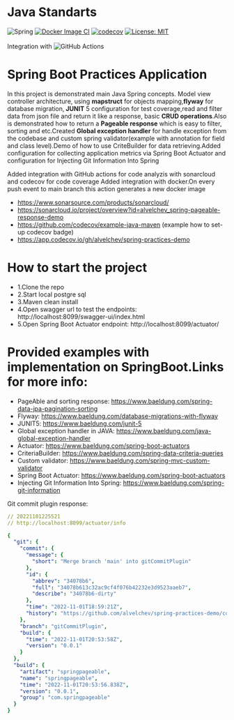 # Java Standarts

![Spring](https://github.com/alvelchev/spring-practices-demo/actions/workflows/build.yml/badge.svg)
[![Docker Image CI](https://github.com/alvelchev/spring-practices-demo/actions/workflows/docker-image.yml/badge.svg)](https://github.com/alvelchev/spring-practices-demo/actions/workflows/docker-image.yml)
[![codecov](https://codecov.io/gh/alvelchev/spring-practices-demo/branch/main/graph/badge.svg)](https://codecov.io/gh/alvelchev/spring-practices-demo)
[![License: MIT](https://img.shields.io/badge/License-MIT-yellow.svg)](https://opensource.org/licenses/MIT)
</br>
</br>
Integration with
![GitHub Actions](https://img.shields.io/badge/github%20actions-%232671E5.svg?style=for-the-badge&logo=githubactions&logoColor=white)

# Spring Boot Practices Application

In this project is demonstrated main Java Spring concepts.
Model view controller architecture, using <b>mapstruct</b> for objects mapping,<b>flyway</b> for database migration,<b>
JUNIT</b> 5 configuration for test coverage,read and filter data from json file and return it like a response, basic <b>
CRUD operations</b>.Also is demonstrated how to return a <b>Pageable response</b> which is easy to filter, sorting and
etc.Created <b>Global exception handler</b> for handle exception from the codebase and custom spring validator(example
with annotation for field and class level).Demo of how to use CriteBuilder for data retrieving.Added configuration for
collecting application metrics via Spring Boot Actuator and configuration for Injecting Git Information Into Spring

Added integration with GitHub actions for code analyzis with sonarcloud and codecov for code coverage
Added integration with docker.On every push event to main branch this action generates a new docker image

- https://www.sonarsource.com/products/sonarcloud/
- https://sonarcloud.io/project/overview?id=alvelchev_spring-pageable-response-demo
- https://github.com/codecov/example-java-maven (example how to set-up codecov badge)
- https://app.codecov.io/gh/alvelchev/spring-practices-demo

# How to start the project

- 1.Clone the repo
- 2.Start local postgre sql
- 3.Maven clean install
- 4.Open swagger url to test the endpoints: http://localhost:8099/swagger-ui/index.html
- 5.Open Spring Boot Actuator endpoint: http://localhost:8099/actuator/

# Provided examples with implementation on SpringBoot.Links for more info:

- PageAble and sorting response: https://www.baeldung.com/spring-data-jpa-pagination-sorting
- Flyway: https://www.baeldung.com/database-migrations-with-flyway
- JUNIT5: https://www.baeldung.com/junit-5
- Global exception handler in JAVA: https://www.baeldung.com/java-global-exception-handler
- Actuator: https://www.baeldung.com/spring-boot-actuators
- CriteriaBuilder: https://www.baeldung.com/spring-data-criteria-queries
- Custom validator: https://www.baeldung.com/spring-mvc-custom-validator
- Spring Boot Actuator: https://www.baeldung.com/spring-boot-actuators
- Injecting Git Information Into Spring: https://www.baeldung.com/spring-git-information

Git commit plugin response:

```yaml
// 20221101225521
// http://localhost:8099/actuator/info

{
  "git": {
    "commit": {
      "message": {
        "short": "Merge branch 'main' into gitCommitPlugin"
      },
      "id": {
        "abbrev": "34078b6",
        "full": "34078b613c32ac9cf4f076b42232e3d9523aaeb7",
        "describe": "34078b6-dirty"
      },
      "time": "2022-11-01T18:59:21Z",
      "history": "https://github.com/alvelchev/spring-practices-demo/commit/4b36876"
    },
    "branch": "gitCommitPlugin",
    "build": {
      "time": "2022-11-01T20:53:58Z",
      "version": "0.0.1"
    }
  },
  "build": {
    "artifact": "springpageable",
    "name": "springpageable",
    "time": "2022-11-01T20:53:56.838Z",
    "version": "0.0.1",
    "group": "com.springpageable"
  }
}
